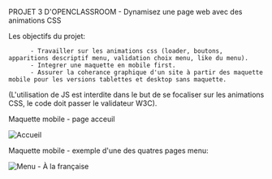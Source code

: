 PROJET 3 D'OPENCLASSROOM - Dynamisez une page web avec des animations CSS

Les objectifs du projet:

          - Travailler sur les animations css (loader, boutons, apparitions descriptif menu, validation choix menu, like du menu).
          - Integrer une maquette en mobile first.
          - Assurer la coherance graphique d'un site à partir des maquette mobile pour les versions tablettes et desktop sans maquette.

(L'utilisation de JS est interdite dans le but de se focaliser sur les animations CSS, le code doit passer le validateur W3C).

Maquette mobile - page acceuil 


![Accueil](https://user-images.githubusercontent.com/93017364/163969967-c771ed26-c400-41cc-b7f5-c401b6e451ab.png)


Maquette mobile - exemple d'une des quatres pages menu:


![Menu - À la française](https://user-images.githubusercontent.com/93017364/163969988-108f1a14-3d75-4962-a907-c0ffcf7f2104.png)
